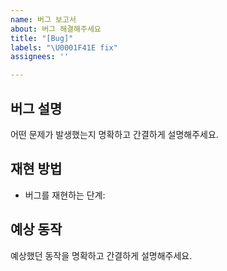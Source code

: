 ```yaml
---
name: 버그 보고서
about: 버그 해결해주세요
title: "[Bug]"
labels: "\U0001F41E fix"
assignees: ''

---
```


## 버그 설명
어떤 문제가 발생했는지 명확하고 간결하게 설명해주세요.

## 재현 방법
- 버그를 재현하는 단계:


## 예상 동작
예상했던 동작을 명확하고 간결하게 설명해주세요.
